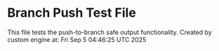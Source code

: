 # Branch Push Test File
This file tests the push-to-branch safe output functionality.
Created by custom engine at: Fri Sep  5 04:46:25 UTC 2025
